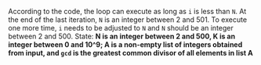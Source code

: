 According to the code, the loop can execute as long as `i` is less than `N`. At the end of the last iteration, `N` is an integer between 2 and 501. To execute one more time, `i` needs to be adjusted to `N` and `N` should be an integer between 2 and 500.
State: **N is an integer between 2 and 500, K is an integer between 0 and 10^9; A is a non-empty list of integers obtained from input, and `gcd` is the greatest common divisor of all elements in list A**
